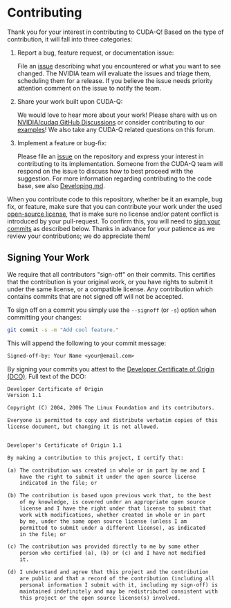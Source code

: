 # Contributing

Thank you for your interest in contributing to CUDA-Q! Based on the type of
contribution, it will fall into three categories:

1. Report a bug, feature request, or documentation issue:

    File an [issue][cuda_quantum_issues] describing what you encountered or what
    you want to see changed. The NVIDIA team will evaluate the issues and triage
    them, scheduling them for a release. If you believe the issue needs priority
    attention comment on the issue to notify the team.

1. Share your work built upon CUDA-Q:

    We would love to hear more about your work! Please share with us on
    [NVIDIA/cudaq GitHub
    Discussions](https://github.com/NVIDIA/cuda-quantum/discussions) or consider
    contributing to our [examples](./docs/sphinx/examples/)! We also take any
    CUDA-Q related questions on this forum.

1. Implement a feature or bug-fix:

    Please file an [issue][cuda_quantum_issues] on the repository and express
    your interest in contributing to its implementation. Someone from the CUDA-Q
    team will respond on the issue to discuss how to best proceed with the
    suggestion. For more information regarding contributing to the code base,
    see also [Developing.md](./Developing.md).

[cuda_quantum_issues]: https://github.com/NVIDIA/cuda-quantum/issues

When you contribute code to this repository, whether be it an example, bug fix,
or feature, make sure that you can contribute your work under the used
[open-source license](./LICENSE), that is make sure no license and/or patent
conflict is introduced by your pull-request. To confirm this, you will need to
[sign your commits](#signing-your-work) as described below. Thanks in advance
for your patience as we review your contributions; we do appreciate them!

## Signing Your Work

We require that all contributors "sign-off" on their commits. This certifies
that the contribution is your original work, or you have rights to submit it
under the same license, or a compatible license. Any contribution which contains
commits that are not signed off will not be accepted.

To sign off on a commit you simply use the `--signoff` (or `-s`) option when
committing your changes:

```bash
git commit -s -m "Add cool feature."
```

This will append the following to your commit message:

```txt
Signed-off-by: Your Name <your@email.com>
```

By signing your commits you attest to the [Developer Certificate of Origin
(DCO)](https://developercertificate.org/). Full text of the DCO:

```txt
Developer Certificate of Origin
Version 1.1

Copyright (C) 2004, 2006 The Linux Foundation and its contributors.

Everyone is permitted to copy and distribute verbatim copies of this
license document, but changing it is not allowed.


Developer's Certificate of Origin 1.1

By making a contribution to this project, I certify that:

(a) The contribution was created in whole or in part by me and I
    have the right to submit it under the open source license
    indicated in the file; or

(b) The contribution is based upon previous work that, to the best
    of my knowledge, is covered under an appropriate open source
    license and I have the right under that license to submit that
    work with modifications, whether created in whole or in part
    by me, under the same open source license (unless I am
    permitted to submit under a different license), as indicated
    in the file; or

(c) The contribution was provided directly to me by some other
    person who certified (a), (b) or (c) and I have not modified
    it.

(d) I understand and agree that this project and the contribution
    are public and that a record of the contribution (including all
    personal information I submit with it, including my sign-off) is
    maintained indefinitely and may be redistributed consistent with
    this project or the open source license(s) involved.
```
